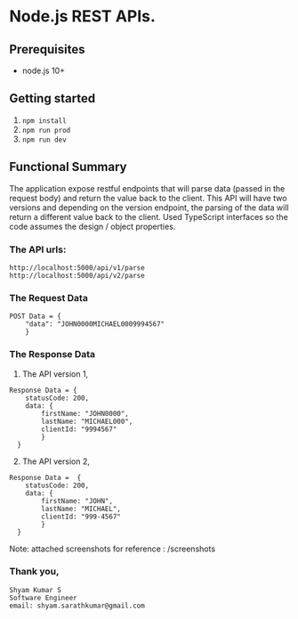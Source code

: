 # Node.js REST APIs.

## Prerequisites
* node.js 10+

## Getting started
1. ```npm install```
2. ```npm run prod```
3. ```npm run dev```

## Functional Summary

The application expose restful endpoints that will parse data (passed in the request body) and return the value back to the client. This API will have two versions and depending on the version endpoint, the parsing of the data will return a different value back to the client. Used TypeScript interfaces so the code assumes the design / object properties.

### The API urls:

  ```
  http://localhost:5000/api/v1/parse
  http://localhost:5000/api/v2/parse
  ```

### The Request Data

  ```
  POST Data = { 
      "data": "JOHN0000MICHAEL0009994567" 
      }
  ```

### The Response Data

  1. The API version 1,

  ```
  Response Data = { 
      statusCode: 200, 
      data: { 
          firstName: "JOHN0000", 
          lastName: "MICHAEL000", 
          clientId: "9994567" 
          }
    }
  ``` 

  2. The API version 2,

  ```
  Response Data =  { 
      statusCode: 200, 
      data: { 
          firstName: "JOHN", 
          lastName: "MICHAEL", 
          clientId: "999-4567" 
          } 
    }
  ```
  Note: attached screenshots for reference : /screenshots

### Thank you,
```
Shyam Kumar S
Software Engineer
email: shyam.sarathkumar@gmail.com

```